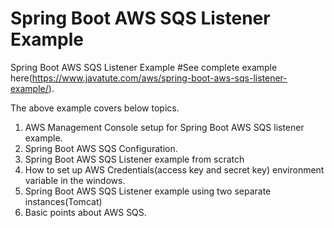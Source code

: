 # Spring Boot AWS SQS Listener Example
Spring Boot AWS SQS Listener Example 
#See complete example here(https://www.javatute.com/aws/spring-boot-aws-sqs-listener-example/).

The above example covers below topics.
1. AWS Management Console setup for Spring Boot AWS SQS listener example.
2. Spring Boot AWS SQS Configuration.
3. Spring Boot AWS SQS Listener example from scratch
4. How to set up AWS Credentials(access key and secret key) environment variable in the windows.
5. Spring Boot AWS SQS Listener example using two separate instances(Tomcat)
6. Basic points about AWS SQS.


